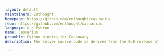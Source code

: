 ```yaml
---
layout: default
maintainers: Enthought
homepage: https://github.com/enthought/casuarius
repo: https://github.com/enthought/casuarius
language: C / Pyhton
name: Casuarius
preamble: Cython binding for Cassowary
description: The solver source code is derived from the 0.6 release of Cassowary. It has been modified by Svilen Dobrev to remove memory leaks.

---
```

